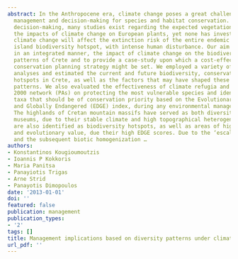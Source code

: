 ```yaml
---
abstract: In the Anthropocene era, climate change poses a great challenge in environmental
  management and decision-making for species and habitat conservation. To support
  decision-making, many studies exist regarding the expected vegetation changes and
  the impacts of climate change on European plants, yet none has investigated how
  climate change will affect the extinction risk of the entire endemic flora of an
  island biodiversity hotspot, with intense human disturbance. Our aim is to assess,
  in an integrated manner, the impact of climate change on the biodiversity and biogeographical
  patterns of Crete and to provide a case-study upon which a cost-effective and climate-smart
  conservation planning strategy might be set. We employed a variety of macroecological
  analyses and estimated the current and future biodiversity, conservation and extinction
  hotspots in Crete, as well as the factors that may have shaped these distribution
  patterns. We also evaluated the effectiveness of climate refugia and the NATURA
  2000 network (PAs) on protecting the most vulnerable species and identified the
  taxa that should be of conservation priority based on the Evolutionary Distinct
  and Globally Endangered (EDGE) index, during any environmental management process.
  The highlands of Cretan mountain massifs have served as both diversity cradles and
  museums, due to their stable climate and high topographical heterogeneity. They
  are also identified as biodiversity hotspots, as well as areas of high conservation
  and evolutionary value, due their high EDGE scores. Due to the ‘escalator to extinction’phenomenon
  and the subsequent biotic homogenization …
authors:
- Konstantinos Kougioumoutzis
- Ioannis P Kokkoris
- Maria Panitsa
- Panayiotis Trigas
- Arne Strid
- Panayotis Dimopoulos
date: '2013-01-01'
doi: ''
featured: false
publication: management
publication_types:
- '2'
tags: []
title: Management implications based on diversity patterns under climate change
url_pdf: ''
---
```

